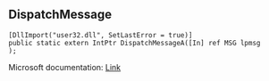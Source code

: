 ## DispatchMessage

```
[DllImport("user32.dll", SetLastError = true)]
public static extern IntPtr DispatchMessageA([In] ref MSG lpmsg
);
```

Microsoft documentation: [Link](https://docs.microsoft.com/en-us/windows/win32/api/winuser/nf-winuser-dispatchmessagea)
